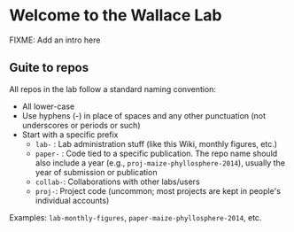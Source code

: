 # Welcome to the Wallace Lab

FIXME: Add an intro here

## Guite to repos
All repos in the lab follow a standard naming convention:
* All lower-case
* Use hyphens (-) in place of spaces and any other punctuation (not underscores or periods or such)
* Start with a specific prefix
  * `lab-` : Lab administration stuff (like this Wiki, monthly figures, etc.)
  * `paper-` : Code tied to a specific publication. The repo name should also include a year (e.g., `proj-maize-phyllosphere-2014`), usually the year of submission or publication
  * `collab-`: Collaborations with other labs/users
  * `proj-`: Project code (uncommon; most projects are kept in people's individual accounts)

Examples: `lab-monthly-figures`, `paper-maize-phyllosphere-2014`, etc.
